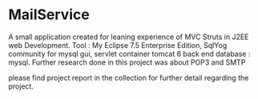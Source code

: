 # MailService
A small application created for leaning experience of MVC Struts in J2EE web Development.
Tool : My Eclipse 7.5 Enterprise Edition, SqlYog community for mysql gui, servlet container tomcat 6
back end database : mysql.
Further research done in this project was about POP3 and SMTP

please find project report in the collection for further detail regarding the project.

